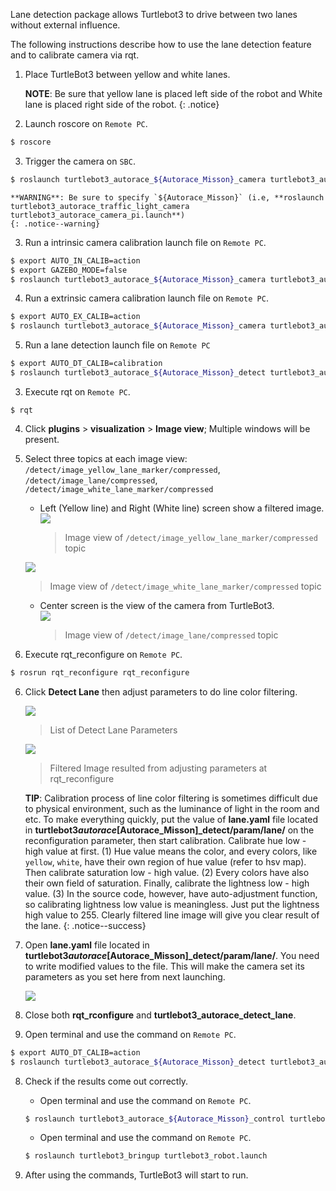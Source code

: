 <!-- ## [Lane Detection](#lane-detection) -->

Lane detection package allows Turtlebot3 to drive between two lanes without external influence.

The following instructions describe how to use the lane detection feature and to calibrate camera via rqt.

1. Place TurtleBot3 between yellow and white lanes.

   **NOTE**: Be sure that yellow lane is placed left side of the robot and White lane is placed right side of the robot.
   {: .notice}

2. Launch roscore on `Remote PC`.
```bash
$ roscore
```

3. Trigger the camera on `SBC`.
```bash
$ roslaunch turtlebot3_autorace_${Autorace_Misson}_camera turtlebot3_autorace_camera_pi.launch
```

    **WARNING**: Be sure to specify `${Autorace_Misson}` (i.e, **roslaunch turtlebot3_autorace_traffic_light_camera turtlebot3_autorace_camera_pi.launch**)
    {: .notice--warning}

3. Run a intrinsic camera calibration launch file on `Remote PC`.
```bash
$ export AUTO_IN_CALIB=action
$ export GAZEBO_MODE=false
$ roslaunch turtlebot3_autorace_${Autorace_Misson}_camera turtlebot3_autorace_intrinsic_camera_calibration.launch
```

4. Run a extrinsic camera calibration launch file on `Remote PC`.
```bash
$ export AUTO_EX_CALIB=action
$ roslaunch turtlebot3_autorace_${Autorace_Misson}_camera turtlebot3_autorace_extrinsic_camera_calibration.launch
```

5. Run a lane detection launch file on `Remote PC`
```bash
$ export AUTO_DT_CALIB=calibration
$ roslaunch turtlebot3_autorace_${Autorace_Misson}_detect turtlebot3_autorace_detect_lane.launch
```

3. Execute rqt on `Remote PC`.
```
$ rqt
```

4. Click **plugins** > **visualization** > **Image view**; Multiple windows will be present.

5. Select three topics at each image view: `/detect/image_yellow_lane_marker/compressed`, `/detect/image_lane/compressed`, `/detect/image_white_lane_marker/compressed`

   - Left (Yellow line) and Right (White line) screen show a filtered image.  
     ![](/assets/images/platform/turtlebot3/autonomous_driving/rqt_yellow_lane_detection.png)
     > Image view of `/detect/image_yellow_lane_marker/compressed` topic

   ![](/assets/images/platform/turtlebot3/autonomous_driving/rqt_white_lane_detection.png)

   > Image view of `/detect/image_white_lane_marker/compressed` topic

   - Center screen is the view of the camera from TurtleBot3.  
     ![](/assets/images/platform/turtlebot3/autonomous_driving/rqt_image_lane.png)
     > Image view of `/detect/image_lane/compressed` topic

6. Execute rqt_reconfigure on `Remote PC`.
```bash
$ rosrun rqt_reconfigure rqt_reconfigure
```

6. Click **Detect Lane** then adjust parameters to do line color filtering.

   ![](/assets/images/platform/turtlebot3/autonomous_driving/result_of_ybw_configuration_01.png)

   > List of Detect Lane Parameters

   ![](/assets/images/platform/turtlebot3/autonomous_driving/result_of_ybw_configuration_02.png)

   > Filtered Image resulted from adjusting parameters at rqt_reconfigure

   **TIP**: Calibration process of line color filtering is sometimes difficult due to physical environment, such as the luminance of light in the room and etc. To make everything quickly, put the value of **lane.yaml** file located in **turtlebot3*autorace*[Autorace_Misson]\_detect/param/lane/** on the reconfiguration parameter, then start calibration. Calibrate hue low - high value at first. (1) Hue value means the color, and every colors, like `yellow`, `white`, have their own region of hue value (refer to hsv map). Then calibrate saturation low - high value. (2) Every colors have also their own field of saturation. Finally, calibrate the lightness low - high value. (3) In the source code, however, have auto-adjustment function, so calibrating lightness low value is meaningless. Just put the lightness high value to 255. Clearly filtered line image will give you clear result of the lane.
   {: .notice--success}

7. Open **lane.yaml** file located in **turtlebot3*autorace*[Autorace_Misson]\_detect/param/lane/**. You need to write modified values to the file. This will make the camera set its parameters as you set here from next launching.

   ![](/assets/images/platform/turtlebot3/autonomous_driving/write_lane_yaml.png)

8. Close both **rqt_rconfigure** and **turtlebot3_autorace_detect_lane**.

9. Open terminal and use the command on `Remote PC`.
```bash
$ export AUTO_DT_CALIB=action
$ roslaunch turtlebot3_autorace_${Autorace_Misson}_detect turtlebot3_autorace_detect_lane.launch
```

8. Check if the results come out correctly.

   - Open terminal and use the command on `Remote PC`.

   ```bash
   $ roslaunch turtlebot3_autorace_${Autorace_Misson}_control turtlebot3_autorace_control_lane.launch
   ```

   - Open terminal and use the command on `Remote PC`.

   ```bash
   $ roslaunch turtlebot3_bringup turtlebot3_robot.launch
   ```

9. After using the commands, TurtleBot3 will start to run.
